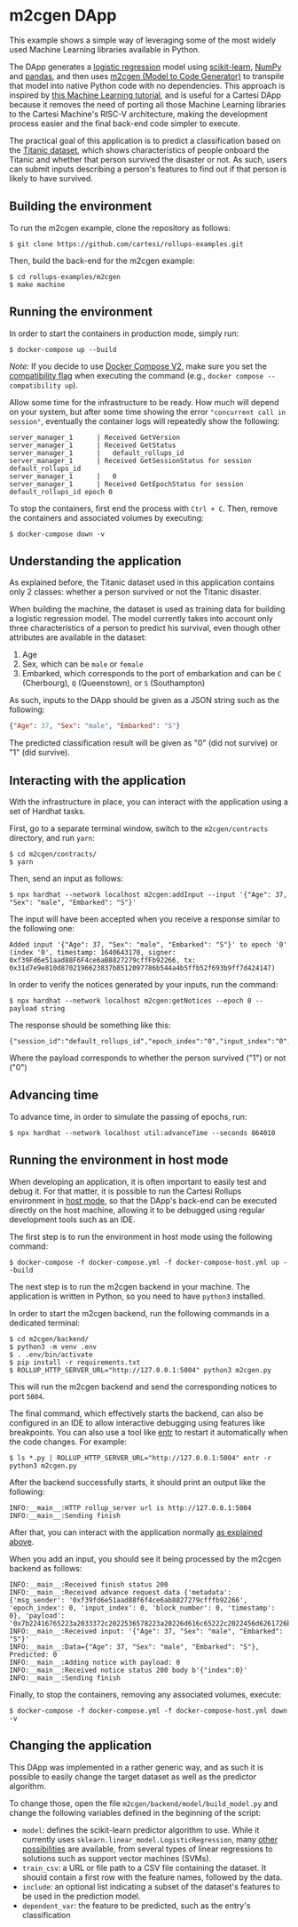 # m2cgen DApp

This example shows a simple way of leveraging some of the most widely used Machine Learning libraries available in Python.

The DApp generates a [logistic regression](https://en.wikipedia.org/wiki/Logistic_regression) model using [scikit-learn](https://scikit-learn.org/), [NumPy](https://numpy.org/) and [pandas](https://pandas.pydata.org/), and then uses [m2cgen (Model to Code Generator)](https://github.com/BayesWitnesses/m2cgen) to transpile that model into native Python code with no dependencies. This approach is inspired by [this Machine Learning tutorial](https://www.freecodecamp.org/news/transform-machine-learning-models-into-native-code-with-zero-dependencies/), and is useful for a Cartesi DApp because it removes the need of porting all those Machine Learning libraries to the Cartesi Machine's RISC-V architecture, making the development process easier and the final back-end code simpler to execute.

The practical goal of this application is to predict a classification based on the [Titanic dataset](https://www.kaggle.com/competitions/titanic/data), which shows characteristics of people onboard the Titanic and whether that person survived the disaster or not. As such, users can submit inputs describing a person's features to find out if that person is likely to have survived.

## Building the environment

To run the m2cgen example, clone the repository as follows:

```shell
$ git clone https://github.com/cartesi/rollups-examples.git
```

Then, build the back-end for the m2cgen example:

```shell
$ cd rollups-examples/m2cgen
$ make machine
```

## Running the environment

In order to start the containers in production mode, simply run:

```shell
$ docker-compose up --build
```

_Note:_ If you decide to use [Docker Compose V2](https://docs.docker.com/compose/cli-command/), make sure you set the [compatibility flag](https://docs.docker.com/compose/cli-command-compatibility/) when executing the command (e.g., `docker compose --compatibility up`).

Allow some time for the infrastructure to be ready.
How much will depend on your system, but after some time showing the error `"concurrent call in session"`, eventually the container logs will repeatedly show the following:

```shell
server_manager_1      | Received GetVersion
server_manager_1      | Received GetStatus
server_manager_1      |   default_rollups_id
server_manager_1      | Received GetSessionStatus for session default_rollups_id
server_manager_1      |   0
server_manager_1      | Received GetEpochStatus for session default_rollups_id epoch 0
```

To stop the containers, first end the process with `Ctrl + C`.
Then, remove the containers and associated volumes by executing:

```shell
$ docker-compose down -v
```

## Understanding the application

As explained before, the Titanic dataset used in this application contains only 2 classes: whether a person survived or not the Titanic disaster.

When building the machine, the dataset is used as training data for building a logistic regression model. The model currently takes into account only three characteristics of a person to predict his survival, even though other attributes are available in the dataset:

1. Age
2. Sex, which can be `male` or `female`
3. Embarked, which corresponds to the port of embarkation and can be `C` (Cherbourg), `Q` (Queenstown), or `S` (Southampton)

As such, inputs to the DApp should be given as a JSON string such as the following:
```json
{"Age": 37, "Sex": "male", "Embarked": "S"}
```

The predicted classification result will be given as "0" (did not survive) or "1" (did survive).

## Interacting with the application

With the infrastructure in place, you can interact with the application using a set of Hardhat tasks.

First, go to a separate terminal window, switch to the `m2cgen/contracts` directory, and run `yarn`:

```shell
$ cd m2cgen/contracts/
$ yarn
```

Then, send an input as follows:

```shell
$ npx hardhat --network localhost m2cgen:addInput --input '{"Age": 37, "Sex": "male", "Embarked": "S"}'
```

The input will have been accepted when you receive a response similar to the following one:

```shell
Added input '{"Age": 37, "Sex": "male", "Embarked": "S"}' to epoch '0' (index '0', timestamp: 1640643170, signer: 0xf39Fd6e51aad88F6F4ce6aB8827279cffFb92266, tx: 0x31d7e9e810d8702196623837b8512097786b544a4b5ffb52f693b9ff7d424147)
```

In order to verify the notices generated by your inputs, run the command:

```shell
$ npx hardhat --network localhost m2cgen:getNotices --epoch 0 --payload string
```

The response should be something like this:

```shell
{"session_id":"default_rollups_id","epoch_index":"0","input_index":"0","notice_index":"0","payload":"0"}
```

Where the payload corresponds to whether the person survived ("1") or not ("0")

## Advancing time

To advance time, in order to simulate the passing of epochs, run:

```shell
$ npx hardhat --network localhost util:advanceTime --seconds 864010
```

## Running the environment in host mode

When developing an application, it is often important to easily test and debug it. For that matter, it is possible to run the Cartesi Rollups environment in [host mode](../README.md#host-mode), so that the DApp's back-end can be executed directly on the host machine, allowing it to be debugged using regular development tools such as an IDE.

The first step is to run the environment in host mode using the following command:

```shell
$ docker-compose -f docker-compose.yml -f docker-compose-host.yml up --build
```

The next step is to run the m2cgen backend in your machine. The application is written in Python, so you need to have `python3` installed.

In order to start the m2cgen backend, run the following commands in a dedicated terminal:

```shell
$ cd m2cgen/backend/
$ python3 -m venv .env
$ . .env/bin/activate
$ pip install -r requirements.txt
$ ROLLUP_HTTP_SERVER_URL="http://127.0.0.1:5004" python3 m2cgen.py
```

This will run the m2cgen backend and send the corresponding notices to port `5004`.

The final command, which effectively starts the backend, can also be configured in an IDE to allow interactive debugging using features like breakpoints.
You can also use a tool like [entr](https://eradman.com/entrproject/) to restart it automatically when the code changes. For example:

```shell
$ ls *.py | ROLLUP_HTTP_SERVER_URL="http://127.0.0.1:5004" entr -r python3 m2cgen.py
```

After the backend successfully starts, it should print an output like the following:

```
INFO:__main__:HTTP rollup_server url is http://127.0.0.1:5004
INFO:__main__:Sending finish
```

After that, you can interact with the application normally [as explained above](#interacting-with-the-application).

When you add an input, you should see it being processed by the m2cgen backend as follows:

```log
INFO:__main__:Received finish status 200
INFO:__main__:Received advance request data {'metadata': {'msg_sender': '0xf39fd6e51aad88f6f4ce6ab8827279cfffb92266', 'epoch_index': 0, 'input_index': 0, 'block_number': 0, 'timestamp': 0}, 'payload': '0x7b22416765223a2033372c2022536578223a20226d616c65222c2022456d6261726b6564223a202253227d'}
INFO:__main__:Received input: '{"Age": 37, "Sex": "male", "Embarked": "S"}'
INFO:__main__:Data={"Age": 37, "Sex": "male", "Embarked": "S"}, Predicted: 0
INFO:__main__:Adding notice with payload: 0
INFO:__main__:Received notice status 200 body b'{"index":0}'
INFO:__main__:Sending finish
```

Finally, to stop the containers, removing any associated volumes, execute:

```shell
$ docker-compose -f docker-compose.yml -f docker-compose-host.yml down -v
```

## Changing the application

This DApp was implemented in a rather generic way, and as such it is possible to easily change the target dataset as well as the predictor algorithm.

To change those, open the file `m2cgen/backend/model/build_model.py` and change the following variables defined in the beginning of the script:

- `model`: defines the scikit-learn predictor algorithm to use. While it currently uses `sklearn.linear_model.LogisticRegression`, many [other possibilities](https://scikit-learn.org/stable/modules/classes.html) are available, from several types of linear regressions to solutions such as support vector machines (SVMs).
- `train_csv`: a URL or file path to a CSV file containing the dataset. It should contain a first row with the feature names, followed by the data.
- `include`: an optional list indicating a subset of the dataset's features to be used in the prediction model.
- `dependent_var`: the feature to be predicted, such as the entry's classification
